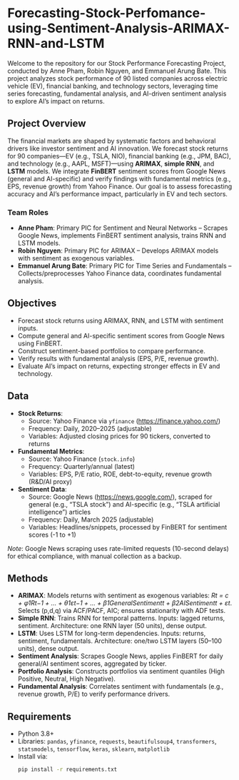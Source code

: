 # Forecasting-Stock-Perfomance-using-Sentiment-Analysis-ARIMAX-RNN-and-LSTM

Welcome to the repository for our Stock Performance Forecasting Project, conducted by Anne Pham, Robin Nguyen, and Emmanuel Arung Bate. This project analyzes stock performance of 90 listed companies across electric vehicle (EV), financial banking, and technology sectors, leveraging time series forecasting, fundamental analysis, and AI-driven sentiment analysis to explore AI’s impact on returns.

## Project Overview
The financial markets are shaped by systematic factors and behavioral drivers like investor sentiment and AI innovation. We forecast stock returns for 90 companies—EV (e.g., TSLA, NIO), financial banking (e.g., JPM, BAC), and technology (e.g., AAPL, MSFT)—using **ARIMAX**, **simple RNN**, and **LSTM** models. We integrate **FinBERT** sentiment scores from Google News (general and AI-specific) and verify findings with fundamental metrics (e.g., EPS, revenue growth) from Yahoo Finance. Our goal is to assess forecasting accuracy and AI’s performance impact, particularly in EV and tech sectors.

### Team Roles
- **Anne Pham**: Primary PIC for Sentiment and Neural Networks – Scrapes Google News, implements FinBERT sentiment analysis, trains RNN and LSTM models.
- **Robin Nguyen**: Primary PIC for ARIMAX – Develops ARIMAX models with sentiment as exogenous variables.
- **Emmanuel Arung Bate**: Primary PIC for Time Series and Fundamentals – Collects/preprocesses Yahoo Finance data, coordinates fundamental analysis.

## Objectives
- Forecast stock returns using ARIMAX, RNN, and LSTM with sentiment inputs.
- Compute general and AI-specific sentiment scores from Google News using FinBERT.
- Construct sentiment-based portfolios to compare performance.
- Verify results with fundamental analysis (EPS, P/E, revenue growth).
- Evaluate AI’s impact on returns, expecting stronger effects in EV and technology.

## Data
- **Stock Returns**:
  - Source: Yahoo Finance via `yfinance` (https://finance.yahoo.com/)
  - Frequency: Daily, 2020–2025 (adjustable)
  - Variables: Adjusted closing prices for 90 tickers, converted to returns
- **Fundamental Metrics**:
  - Source: Yahoo Finance (`stock.info`)
  - Frequency: Quarterly/annual (latest)
  - Variables: EPS, P/E ratio, ROE, debt-to-equity, revenue growth (R&D/AI proxy)
- **Sentiment Data**:
  - Source: Google News (https://news.google.com/), scraped for general (e.g., “TSLA stock”) and AI-specific (e.g., “TSLA artificial intelligence”) articles
  - Frequency: Daily, March 2025 (adjustable)
  - Variables: Headlines/snippets, processed by FinBERT for sentiment scores (-1 to +1)

*Note*: Google News scraping uses rate-limited requests (10-second delays) for ethical compliance, with manual collection as a backup.

## Methods
- **ARIMAX**: Models returns with sentiment as exogenous variables: *Rt = c + φ1Rt−1 + … + θ1εt−1 + … + β1GeneralSentimentt + β2AISentimentt + εt*. Selects (p,d,q) via ACF/PACF, AIC; ensures stationarity with ADF tests.
- **Simple RNN**: Trains RNN for temporal patterns. Inputs: lagged returns, sentiment. Architecture: one RNN layer (50 units), dense output.
- **LSTM**: Uses LSTM for long-term dependencies. Inputs: returns, sentiment, fundamentals. Architecture: one/two LSTM layers (50–100 units), dense output.
- **Sentiment Analysis**: Scrapes Google News, applies FinBERT for daily general/AI sentiment scores, aggregated by ticker.
- **Portfolio Analysis**: Constructs portfolios via sentiment quantiles (High Positive, Neutral, High Negative).
- **Fundamental Analysis**: Correlates sentiment with fundamentals (e.g., revenue growth, P/E) to verify performance drivers.

## Requirements
- Python 3.8+
- Libraries: `pandas`, `yfinance`, `requests`, `beautifulsoup4`, `transformers`, `statsmodels`, `tensorflow`, `keras`, `sklearn`, `matplotlib`
- Install via:
  ```bash
  pip install -r requirements.txt
